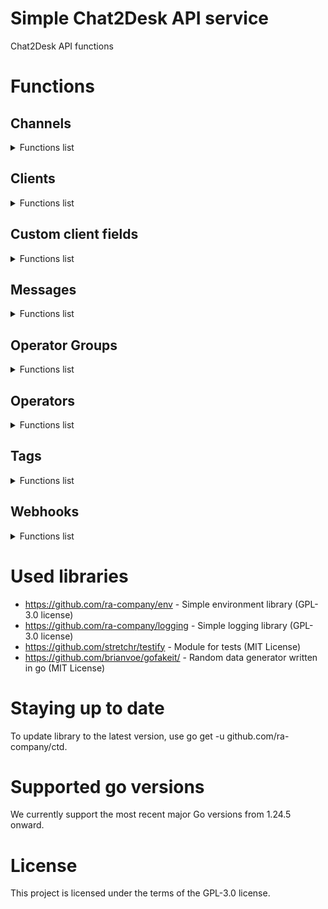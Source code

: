 # Simple Chat2Desk API service

Chat2Desk API functions

# Functions

## Channels

<details>
<summary>Functions list</summary>

```func (*Ctd).Channels(ctx context.Context, offset int, limit int) (*ChannelsResponse, error)```

<details>
<summary>Function description</summary>

Channels retrieves a list of channels from the Chat2Desk API.
It takes a context, an offset, and a limit as parameters.
The offset is used for pagination, and the limit specifies the maximum
number of channels to return.
It constructs the API endpoint URL with the provided offset and limit,
sends a GET request to the API, and returns the response data as a byte slice.
If an error occurs during the request, it logs the error and returns it.
If the request is successful, it returns the response data.

Parameters:
  - ctx: The context for the request, allowing for cancellation and timeouts.
  - offset: The offset for pagination, indicating where to start fetching channels.
  - limit: The maximum number of channels to return.

Returns:
  - A pointer to a ChannelsResponse struct containing the list of channels and metadata.
  - An error if the request fails or if the response is invalid.
</details>

```func (*Ctd).GetChannels(ctx context.Context, offset int, limit int) (*[]ChannelItem, error)```

<details>
<summary>Function description</summary>

GetChannels retrieves a list of channels from the Chat2Desk API.
It uses the Channels method to fetch the channels and handles errors.
If the response status is not "success", it logs an error and returns nil.
It returns a pointer to a slice of ChannelItem, which contains the channels.

Parameters:
  - ctx: The context for the request, allowing for cancellation and timeouts.
  - offset: The offset for pagination, indicating where to start fetching channels.
  - limit: The maximum number of channels to return.

Returns:
  - A pointer to a slice of ChannelItem containing the channels.
  - An error if the request fails or if the response is invalid.

This function is a wrapper around the Channels method to provide a more user-friendly interface.
It simplifies the process of fetching channels by handling the response and error checking.
It is useful for applications that need to retrieve channels from the Chat2Desk API
in a straightforward manner without dealing with the raw response data.
It is designed to be used in contexts where channels need to be displayed or processed further.
</details>

</details>

## Clients

<details>
<summary>Functions list</summary>

```func (*Ctd).APIGetClient(ctx context.Context, id int) (*ClientResponse, error)```

<details>
<summary>Function description</summary>

APIGetClient retrieves a client by its ID from the Chat2Desk API.
It takes a context and the client ID as parameters.
It constructs the API endpoint URL with the provided client ID,
sends a GET request to the API, and returns the response data as a byte slice.
If an error occurs during the request, it logs the error and returns it.
If the request is successful, it returns the response data.

Parameters:
  - ctx: The context for the request, allowing for cancellation and timeouts.
  - id: The ID of the client to retrieve.

Returns:
  - A pointer to a ClientsResponse struct containing the client data and metadata.
  - An error if the request fails or if the response is invalid.
</details>

```func (*Ctd).APIGetClients(ctx context.Context, offset int, limit int, order string, params string) (*ClientsResponse, error)```

<details>
<summary>Function description</summary>

APIGetClients retrieves a list of clients from the Chat2Desk API.
It takes a context, an offset, a limit, an order, and additional parameters as strings.
The offset is used for pagination, the limit specifies the maximum number of clients to return,
the order specifies the sorting order, and params can include additional query parameters.
It constructs the API endpoint URL with the provided parameters,
sends a GET request to the API, and returns the response data as a byte slice.
If an error occurs during the request, it logs the error and returns it.
If the request is successful, it returns the response data.

Parameters:
  - ctx: The context for the request, allowing for cancellation and timeouts.
  - offset: The offset for pagination, indicating where to start fetching clients.
  - limit: The maximum number of clients to return.
  - order: The sorting order for the clients (e.g., "asc", "desc").
  - params: Additional query parameters to include in the request.

Returns:
  - A pointer to a ClientResponse struct containing the list of clients and metadata.
  - An error if the request fails or if the response is invalid.
</details>

```func (*Ctd).APICreateClient(ctx *context.Context, phone string, transport string, channel_id int, nickname string, assigned_phone string) (*ClientResponse, error)```

<details>
<summary>Function description</summary>

APICreateClient creates a new client in the Chat2Desk API.
It takes a context, phone number, transport type, channel ID, nickname, and assigned phone as parameters.
It constructs the API endpoint URL, prepares the data to be sent in the request,
sends a POST request to the API, and returns the response data as a pointer to ClientsResponse
struct.
If an error occurs during the request, it logs the error and returns it.
If the request is successful, it returns a pointer to the ClientsResponse struct containing the new client data.

Parameters:
  - ctx: The context for the request, allowing for cancellation and timeouts.
  - phone: The phone number of the client to be created.
  - transport: The transport type for the client (e.g., "whatsapp", "telegram").
  - channel_id: The ID of the channel associated with the client.
  - nickname: The nickname of the client (optional).
  - assigned_phone: The assigned phone number for the client (optional).

Returns:
  - A pointer to a ClientsResponse struct containing the new client data.
  - An error if the request fails or if the response is invalid.
</details>

```func (*Ctd).GetClient(ctx context.Context, id int) (*ClientItem, error)```

<details>
<summary>Function description</summary>

GetClient retrieves a client by its ID from the Chat2Desk API.
It takes a context and the client ID as parameters.
It calls the APIGetClient method to fetch the client data.
If the response contains an error or if no client data is found, it returns an error.
If the client is found, it returns a pointer to the ClientItem struct containing the client details.

Parameters:
  - ctx: The context for the request, allowing for cancellation and timeouts.
  - id: The ID of the client to retrieve.

Returns:
  - A pointer to a ClientItem struct containing the client details.
  - An error if the request fails, if the response is invalid, or if no client data is found.
</details>

```func (*Ctd).GetClientsList(ctx context.Context, offset int, limit int) (*[]ClientItem, int, error)```

<details>
<summary>Function description</summary>

GetClients retrieves a list of clients from the Chat2Desk API.
It uses the APIGetClients method to fetch the clients and handles errors.
If the response status is not "success", it returns nil.
It returns a pointer to a slice of ClientItem, which contains the clients.

Parameters:
  - ctx: The context for the request, allowing for cancellation and timeouts.
  - offset: The offset for pagination, indicating where to start fetching clients.
  - limit: The maximum number of clients to return.

Returns:
  - A pointer to a slice of ClientItem containing the clients.
  - The total number of clients available (for pagination).
  - An error if the request fails or if the response is invalid.
</details>

```func (*Ctd).CreateClient(ctx context.Context, phone string, transport string, channel_id int, nickname string, assigned_phone string) (*ClientItem, error)```

<details>
<summary>Function description</summary>

CreateClient creates a new client in the Chat2Desk API.
It takes a context, phone number, transport type, channel ID, nickname, and assigned phone as parameters.
It calls the APICreateClient method to create the client and handles errors.
If the response status is not "success", it sets the last error and returns an error.
If the client is created successfully, it returns a pointer to the ClientItem struct containing the client details.

Parameters:
  - ctx: The context for the request, allowing for cancellation and timeouts.
  - phone: The phone number of the client to be created.
  - transport: The transport type for the client (e.g., "whatsapp", "telegram").
  - channel_id: The ID of the channel to which the client belongs.
  - nickname: The nickname of the client (optional).
  - assigned_phone: The phone number assigned to the client (optional).

Returns:
  - A pointer to a ClientItem struct containing the client details.
  - An error if the request fails, if the response is invalid, or if the client could not be created.
</details>

</details>

## Custom client fields

<details>
<summary>Functions list</summary>

```func (*Ctd).APICustomClientFields(ctx context.Context) (*CustomClientFieldResponse, error)```

<details>
<summary>Function description</summary>

APICustomClientFields retrieves a list of custom client fields from the Chat2Desk API.
It constructs the API endpoint URL, sends a GET request to the API,
and returns the response data as a CustomClientFieldResponse struct.
If an error occurs during the request, it logs the error and returns it.
If the request is successful, it returns a pointer to the CustomClientFieldResponse struct.

Parameters:
  - ctx: The context for the request, allowing for cancellation and timeouts.

Returns:
  - A pointer to a CustomClientFieldResponse struct containing the list of custom client fields
  - An error if the request fails or if the response is invalid.
</details>

```func (*Ctd).GetCustomClientFields(ctx context.Context) (*[]CustomClientFieldItem, error)```

<details>
<summary>Function description</summary>

GetCustomClientFields retrieves a list of custom client fields from the Chat2Desk API.
It uses the APICustomClientFields method to fetch the custom client fields and handles errors.
If the response status is not "success", it returns nil.
It returns a pointer to a slice of CustomClientFieldItem, which contains the custom client fields.

Parameters:
  - ctx: The context for the request, allowing for cancellation and timeouts.

Returns:
  - A pointer to a slice of CustomClientFieldItem containing the custom client fields.
</details>

</details>

## Messages

<details>
<summary>Functions list</summary>

```func (*Ctd).APISendMessage(ctx context.Context, message *MessagePayload) (*MessageResponse, error)```

<details>
<summary>Function description</summary>

APISendMessage sends a message via the API.
It takes a context and a MessagePayload, and returns a MessageResponse or an error.

Parameters:
  - ctx (context.Context): The context for the request.
  - message (*MessagePayload): The message payload to send.

Returns:
  - A pointer to a MessageResponse containing the response data.
  - An error if the request fails.
</details>

```func (*Ctd).SendMessage(ctx context.Context, message *MessagePayload) (*MessageItem, error)```

<details>
<summary>Function description</summary>

SendMessage sends a message to the API.
It takes a context and a MessagePayload, and returns a MessageItem or an error.

Parameters:
  - ctx (context.Context): The context for the request.
  - message (MessagePayload): The message payload to send.

Returns:
  - A pointer to a MessageItem containing the response data.
  - An error if the request fails.
</details>

</details>

## Operator Groups

<details>
<summary>Functions list</summary>

```func (*Ctd).APIOperatorGroups(ctx context.Context) (*OperatorGroupsResponse, error)```

<details>
<summary>Function description</summary>

APIOperatorGroups retrieves a list of operator groups from the Chat2Desk API.
It constructs the API endpoint URL, sends a GET request to the API,
and returns the response data as an OperatorGroupsResponse struct.
If an error occurs during the request, it logs the error and returns it.
If the request is successful, it returns a pointer to the OperatorGroupsResponse struct.

Parameters:
  - ctx: The context for the request, allowing for cancellation and timeouts.

Returns:
  - A pointer to an OperatorGroupsResponse struct containing the list of operator groups
  - An error if the request fails or if the response is invalid.
</details>

```func (*Ctd).OperatorGroups(ctx context.Context) ([]OperatorGroup, error)```

<details>
<summary>Function description</summary>

OperatorGroups retrieves a list of operator groups from the Chat2Desk API.
It uses the APIOperatorGroups method to fetch the operator groups and handles errors.
If the response status is not "success", it returns nil.
It returns a pointer to a slice of OperatorGroup, which contains the operator groups.

Parameters:
  - ctx: The context for the request, allowing for cancellation and timeouts.

Returns:
  - A pointer to a slice of OperatorGroup containing the list of operator groups.
  - An error if the request fails or if the response is invalid.
</details>

</details>

## Operators

<details>
<summary>Functions list</summary>

```func (*Ctd).APIOperators(ctx context.Context, offset int, limit int) (*CtdOperatorsResponse, error)```

<details>
<summary>Function description</summary>

APIOperators retrieves a list of operators from the Chat2Desk API.
It constructs the API endpoint URL with the provided offset and limit,
sends a GET request to the API, and returns the response data as a CtdOperatorsResponse struct.
If an error occurs during the request, it logs the error and returns it.
If the request is successful, it returns a pointer to the CtdOperatorsResponse struct.

Parameters:
  - ctx: The context for the request, allowing for cancellation and timeouts.
  - offset: The offset for pagination, indicating where to start fetching operators.
  - limit: The maximum number of operators to return.

Returns:
  - A pointer to a CtdOperatorsResponse struct containing the list of operators and metadata.
  - An error if the request fails or if the response is invalid.
</details>

```func (*Ctd).Operators(ctx context.Context, offset int, limit int) (*[]CtdOperator, error)```

<details>
<summary>Function description</summary>

Operators retrieves a list of operators from the Chat2Desk API.
It uses the APIOperators method to fetch the operators and handles errors.
If the response status is not "success", it returns nil.
It returns a pointer to a slice of CtdOperator, which contains the operators.

Parameters:
  - ctx: The context for the request, allowing for cancellation and timeouts.
  - offset: The offset for pagination, indicating where to start fetching operators.
  - limit: The maximum number of operators to return.

Returns:
  - A pointer to a slice of CtdOperator containing the list of operators.
  - An error if the request fails or if the response is invalid.
</details>

```func (*Ctd).AllOperators(ctx context.Context) (*[]CtdOperator, error)```

<details>
<summary>Function description</summary>

AllOperators retrieves all operators from the Chat2Desk API by handling pagination.
It repeatedly calls the Operators method with increasing offsets until all operators are fetched.
It returns a pointer to a slice of CtdOperator, which contains all the operators.

Parameters:
  - ctx: The context for the request, allowing for cancellation and timeouts.

Returns:
  - A pointer to a slice of CtdOperator containing all the operators.
  - An error if the request fails or if the response is invalid.
</details>

</details>

## Tags

<details>
<summary>Functions list</summary>

```func (*Ctd).APIGetTags(ctx context.Context, offset int, limit int) (*TagsResponse, error)```

<details>
<summary>Function description</summary>

GetTags retrieves a list of tags from the Chat2Desk API.
It uses the APIGetTags method to fetch the tags and handles errors.
It returns a pointer to a slice of TagItem, which contains the tags.

Parameters:
  - ctx: The context for the request, allowing for cancellation and timeouts.
  - offset: The offset for pagination.
  - limit: The maximum number of tags to retrieve.

Returns:
  - A pointer to a TagsResponse struct containing the list of tags
  - An error if the request fails or if the response is invalid.
</details>

```func (*Ctd).APIGetTag(ctx context.Context, id int) (*TagResponse, error)```

<details>
<summary>Function description</summary>

APIGetTag retrieves a specific tag by its ID from the Chat2Desk API.
It uses the doRequest method to send a GET request to the API.
If the request fails, it logs the error and returns nil.
It returns a pointer to a TagResponse struct containing the tag data.

Parameters:
  - ctx: The context for the request, allowing for cancellation and timeouts.
  - id: The ID of the tag to retrieve.

Returns:
  - A pointer to a TagResponse struct containing the tag data
  - An error if the request fails or if the response is invalid.
</details>

```func (*Ctd).GetTags(ctx context.Context, offset int, limit int) (*[]TagItem, int, error)```

<details>
<summary>Function description</summary>

GetTags retrieves a list of tags from the Chat2Desk API.
It uses the APIGetTags method to fetch the tags and handles errors.
If the response status is not "success", it returns nil.
It returns a pointer to a slice of TagItem, which contains the tags.

Parameters:
  - ctx: The context for the request, allowing for cancellation and timeouts.
  - offset: The offset for pagination.
  - limit: The maximum number of tags to retrieve.

Returns:
  - A pointer to a slice of TagItem, which contains the tags
  - The total number of tags available.
  - An error if the request fails or if the response is invalid.
</details>

```func (*Ctd).GetTag(ctx context.Context, id int) (*TagItem, error)```

<details>
<summary>Function description</summary>

GetTag retrieves a specific tag by its ID from the Chat2Desk API.
It uses the APIGetTag method to fetch the tag and handles errors.
If the response status is not "success", it returns nil.
It returns a pointer to a TagItem, which contains the tag data.

Parameters:
  - ctx: The context for the request, allowing for cancellation and timeouts.
  - id: The ID of the tag to retrieve.

Returns:
  - A pointer to a TagItem, which contains the tag data
  - An error if the request fails or if the response is invalid.
</details>

```func (*Ctd).GetAllTags(ctx context.Context) (*[]TagItem, error)```

<details>
<summary>Function description</summary>

GetAllTags retrieves all tags from the Chat2Desk API.
It uses the GetTags method to fetch tags in a loop until all tags are retrieved.
It returns a pointer to a slice of TagItem, which contains all the tags.

Parameters:
  - ctx: The context for the request, allowing for cancellation and timeouts.

Returns:
  - A pointer to a slice of TagItem, which contains all the tags.
  - An error if the request fails or if the response is invalid.
</details>

</details>

## Webhooks

<details>
<summary>Functions list</summary>

```func (*CreateWebhookResponse).Error() string```

<details>
<summary>Function description</summary>

Error compiles the error messages from the CreateWebhookResponse into a single string.
It checks the Errors field for any errors related to the URL, order, or events,
and concatenates them into a single string separated by semicolons.
If there are no errors, it returns an empty string.
</details>

```func (*CreateWebhookResponse).Postprocess() error```

<details>
<summary>Function description</summary>

Postprocess processes the response from the CreateWebhook API endpoint.
It checks the status of the response and returns an error if the status is not "success".
</details>

```func (*WebhookPayload).Prepare()```

<details>
<summary>Function description</summary>

Prepare normalizes the status field of the WebhookPayload.
It ensures that the status is set to either "enable" or "disable".
If the status is not one of these values, it defaults to "enable".
This method is typically used to ensure that the status field is in a valid format
before sending the payload to the API.
It is called before creating or updating a webhook to ensure consistency.
It is used to prepare the payload for API requests.
</details>

```func (*Ctd).Webhooks(ctx context.Context) (*WebhooksResponse, error)```

<details>
<summary>Function description</summary>

Webhooks retrieves a list of webhooks from the Chat2Desk API.
It takes a context as a parameter and constructs the API endpoint URL.
It sends a GET request to the API and returns the response data as a byte slice.
If an error occurs during the request, it logs the error and returns it.
If the request is successful, it unmarshals the response data into a WebhooksResponse
struct and returns it.

Parameters:
  - ctx: The context for the request, allowing for cancellation and timeouts.

Returns:
  - A pointer to a WebhooksResponse struct containing the list of webhooks and status.
  - An error if the request fails or if the response is invalid.
</details>

```func (*Ctd).PostWebhooks(ctx context.Context, payload *WebhookPayload) (*CreateWebhookResponse, error)```

<details>
<summary>Function description</summary>

PostWebhook creates a new webhook in the Chat2Desk API.
It takes a context and a WebhookPayload as parameters.
It constructs the API endpoint URL and sends a POST request with the payload.
If an error occurs during the request, it logs the error and returns it.
If the request is successful, it unmarshals the response data into a WebhookResponse
struct and returns it.

Parameters:
  - ctx: The context for the request, allowing for cancellation and timeouts.
  - payload: The WebhookPayload containing the details of the webhook to be created.

Returns:
  - A pointer to a WebhookResponse struct containing the created webhook and status.
  - An error if the request fails or if the response is invalid.
</details>

```func (*Ctd).PutWebhooks(ctx context.Context, id int, payload *WebhookPayload) (*CreateWebhookResponse, error)```

<details>
<summary>Function description</summary>

PutWebhooks updates an existing webhook in the Chat2Desk API.
It takes a context, the webhook ID, and a WebhookPayload as parameters.
It constructs the API endpoint URL with the webhook ID and sends a PUT request with the payload.
If an error occurs during the request, it logs the error and returns it.
If the request is successful, it unmarshals the response data into a CreateWebhookResponse
struct and returns it.

Parameters:
  - ctx: The context for the request, allowing for cancellation and timeouts.
  - id: The ID of the webhook to be updated.
  - payload: The WebhookPayload containing the updated details of the webhook.

Returns:
  - A pointer to a CreateWebhookResponse struct containing the updated webhook and status.
  - An error if the request fails or if the response is invalid.
</details>

```func (*Ctd).DeleteWebhooks(ctx context.Context, id int) (*DeleteWebhookResponse, error)```

<details>
<summary>Function description</summary>

DeleteWebhooks deletes a webhook in the Chat2Desk API.
It takes a context and the webhook ID as parameters.
It constructs the API endpoint URL with the webhook ID and sends a DELETE request.
If an error occurs during the request, it logs the error and returns it.
If the request is successful, it unmarshals the response data into a DeleteWebhookResponse
struct and returns it.

Parameters:
  - ctx: The context for the request, allowing for cancellation and timeouts.
  - id: The ID of the webhook to be deleted.

Returns:
  - A pointer to a DeleteWebhookResponse struct containing the status of the delete operation.
  - An error if the request fails or if the response is invalid.
</details>

```func (*Ctd).GetWebhooks(ctx context.Context) (*[]WebhookItem, error)```

<details>
<summary>Function description</summary>

GetWebhooks retrieves a list of webhooks from the Chat2Desk API.
It takes a context as a parameter and calls the Webhooks method.
If the response status is not "success", it logs an error and returns nil.
It returns a pointer to a slice of WebhookItem, which contains the webhooks.
If an error occurs during the request, it returns nil and the error.
If the request is successful, it returns a pointer to a slice of WebhookItem.
This method is typically used to fetch webhooks from the Chat2Desk API.

Parameters:
  - ctx: The context for the request, allowing for cancellation and timeouts.

Returns:
  - A pointer to a slice of WebhookItem containing the webhooks.
  - An error if the request fails or if the response is invalid.
</details>

```func (*Ctd).CreateWebhook(ctx context.Context, payload *WebhookPayload) (*WebhookItem, error)```

<details>
<summary>Function description</summary>

CreateWebhook creates a new webhook in the Chat2Desk API.
It takes a context and a WebhookPayload as parameters.
It calls the PostWebhook method to send the request.
If the response status is not "success", it logs an error and returns nil.
If the URL is already used, it returns an error indicating that the URL is already used.
If the request is successful, it returns a pointer to the created WebhookItem.
This method is typically used to create new webhooks in the Chat2Desk API.

Parameters:
  - ctx: The context for the request, allowing for cancellation and timeouts.
  - payload: The WebhookPayload containing the details of the webhook to be created.

Returns:
  - A pointer to a WebhookItem containing the created webhook.
  - An error if the request fails or if the response is invalid.
</details>

```func (*Ctd).UpdateWebhook(ctx context.Context, id int, payload *WebhookPayload) (*WebhookItem, error)```

<details>
<summary>Function description</summary>

UpdateWebhook updates an existing webhook in the Chat2Desk API.
It takes a context, the webhook ID, and a WebhookPayload as parameters.
It calls the PutWebhooks method to send the request.
If the response status is not "success", it logs an error and returns nil.
If the URL is already used, it returns an error indicating that the URL is already used.
If the request is successful, it returns a pointer to the updated WebhookItem.
This method is typically used to update existing webhooks in the Chat2Desk API.

Parameters:
  - ctx: The context for the request, allowing for cancellation and timeouts.
  - id: The ID of the webhook to be updated.
  - payload: The WebhookPayload containing the updated details of the webhook.

Returns:
  - A pointer to a WebhookItem containing the updated webhook.
  - An error if the request fails or if the response is invalid.
</details>

```func (*Ctd).DeleteWebhook(ctx context.Context, id int) error```

<details>
<summary>Function description</summary>

DeleteWebhook deletes a webhook in the Chat2Desk API.
It takes a context and the webhook ID as parameters.
It calls the DeleteWebhooks method to send the request.
If the response status is not "success", it logs an error and returns an error.
If the request is successful, it returns nil.
This method is typically used to delete webhooks in the Chat2Desk API.

Parameters:
  - ctx: The context for the request, allowing for cancellation and timeouts.
  - id: The ID of the webhook to be deleted.

Returns:
  - An error if the request fails or if the response is invalid.
</details>

</details>


# Used libraries
* https://github.com/ra-company/env - Simple environment library (GPL-3.0 license)
* https://github.com/ra-company/logging - Simple logging library (GPL-3.0 license)
* https://github.com/stretchr/testify - Module for tests (MIT License)
* https://github.com/brianvoe/gofakeit/ - Random data generator written in go (MIT License)

# Staying up to date
To update library to the latest version, use go get -u github.com/ra-company/ctd.

# Supported go versions
We currently support the most recent major Go versions from 1.24.5 onward.

# License
This project is licensed under the terms of the GPL-3.0 license.
